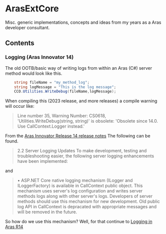 # ArasExtCore

Misc. generic implementations, concepts and ideas from my years as a Aras developer consultant.

## Contents

### Logging (Aras Innovator 14)

The old OOTB/basic way of writing logs from within an Aras (C#) server method would look like this.

``` csharp
    string fileName = "my_method_log";
    string logMessage = "This is the log message";
    CCO.Utilities.WriteDebug(fileName,logMessage);
```

When compiling this (2023 release, and more releases) a compile warning will occur like:

>Line number 35, Warning Number: CS0618, 'Utilities.WriteDebug(string, string)' is obsolete: 'Obsolete since 14.0. Use CallContext.Logger instead.'

From the [Aras Innovator Release 14 release notes](https://www.aras.com/-/media/files/documentation/release-notes/en/14-0-0/aras-innovator-14---release-notes.ashx)
The following can be found.

>2.2 Server Logging Updates
To make development, testing and troubleshooting easier, the following server logging enhancements
have been implemented:

and

>• ASP.NET Core native logging mechanism (ILogger and ILoggerFactory) is available in CallContext
public object. This mechanism uses server's log configuration and writes server methods logs along
with other server's logs. Developers of server methods should use this mechanism for new
development. Old public log API in CallContext is depracated with appropriate messages and will be
removed in the future.

So how do we use this mechanism? Well, for that continue to [Logging in Aras R14](./logging/docs/LoggingInArasR14.md)
